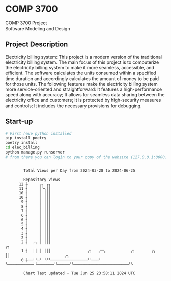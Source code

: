 # COMP 3700
COMP 3700 Project  
Software Modeling and Design
## Project Description
Electricity billing system: This project is a modern version of the traditional electricity billing system. The main focus of this project is to computerize the electricity billing system to make it more seamless, accessible, and efficient. The software calculates the units consumed within a specified time duration and accordingly calculates the amount of money to be paid for those units. The following features make the electricity billing system more service-oriented and straightforward: It features a high-performance speed along with accuracy; It allows for seamless data sharing between the electricity office and customers; It is protected by high-security measures and controls; It includes the necessary provisions for debugging.

## Start-up
```bash
# First have python installed
pip install poetry
poetry install
cd elec_billing
python manage.py runserver
# from there you can login to your copy of the website (127.0.0.1:8000), default creds are admin/admin
```

```

        Total Views per Day from 2024-03-28 to 2024-06-25

        Repository Views
      12 ┼     ╭╮ ╭╮
      11 ┤     │╰╮││
      10 ┤     │ │││
      10 ┤     │ │││
       9 ┤     │ │││
       8 ┤     │ │││
       7 ┤     │ │││
       6 ┤     │ │││
       6 ┤     │ │││
       5 ┤     │ │││
       4 ┤     │ │││
       3 ┤     │ │││
       2 ┤     │ │││
       2 ┤  ╭╮ │ │││                                                   ╭╮
       1 ┤  ││ │ │││                ╭╮   ╭─╮           ╭╮       ╭╮     ││                        ╭╮
       0 ┼──╯╰─╯ ╰╯╰────────────────╯╰───╯ ╰───────────╯╰───────╯╰─────╯╰────────────────────────╯╰

        Chart last updated - Tue Jun 25 23:58:11 2024 UTC
        
```
